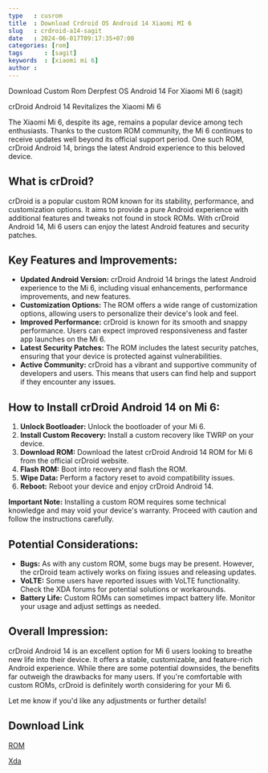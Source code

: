 ```yaml
---
type   : cusrom
title  : Download Crdroid OS Android 14 Xiaomi MI 6
slug   : crdroid-a14-sagit
date   : 2024-06-017T09:17:35+07:00
categories: [rom]
tags      : [sagit]
keywords  : [xiaomi mi 6]
author :
---
```


Download Custom Rom Derpfest OS Android 14 For Xiaomi MI 6 (sagit)

crDroid Android 14 Revitalizes the Xiaomi Mi 6

The Xiaomi Mi 6, despite its age, remains a popular device among tech enthusiasts. Thanks to the custom ROM community, the Mi 6 continues to receive updates well beyond its official support period. One such ROM, crDroid Android 14, brings the latest Android experience to this beloved device.

## What is crDroid?

crDroid is a popular custom ROM known for its stability, performance, and customization options. It aims to provide a pure Android experience with additional features and tweaks not found in stock ROMs. With crDroid Android 14, Mi 6 users can enjoy the latest Android features and security patches.

## Key Features and Improvements:

* **Updated Android Version:** crDroid Android 14 brings the latest Android experience to the Mi 6, including visual enhancements, performance improvements, and new features.
* **Customization Options:** The ROM offers a wide range of customization options, allowing users to personalize their device's look and feel.
* **Improved Performance:** crDroid is known for its smooth and snappy performance. Users can expect improved responsiveness and faster app launches on the Mi 6.
* **Latest Security Patches:** The ROM includes the latest security patches, ensuring that your device is protected against vulnerabilities.
* **Active Community:** crDroid has a vibrant and supportive community of developers and users. This means that users can find help and support if they encounter any issues.

## How to Install crDroid Android 14 on Mi 6:

1. **Unlock Bootloader:** Unlock the bootloader of your Mi 6.
2. **Install Custom Recovery:** Install a custom recovery like TWRP on your device.
3. **Download ROM:** Download the latest crDroid Android 14 ROM for Mi 6 from the official crDroid website.
4. **Flash ROM:** Boot into recovery and flash the ROM.
5. **Wipe Data:** Perform a factory reset to avoid compatibility issues.
6. **Reboot:** Reboot your device and enjoy crDroid Android 14.

**Important Note:** Installing a custom ROM requires some technical knowledge and may void your device's warranty. Proceed with caution and follow the instructions carefully.

## Potential Considerations:

* **Bugs:** As with any custom ROM, some bugs may be present. However, the crDroid team actively works on fixing issues and releasing updates.
* **VoLTE:** Some users have reported issues with VoLTE functionality. Check the XDA forums for potential solutions or workarounds.
* **Battery Life:** Custom ROMs can sometimes impact battery life. Monitor your usage and adjust settings as needed.

## Overall Impression:

crDroid Android 14 is an excellent option for Mi 6 users looking to breathe new life into their device. It offers a stable, customizable, and feature-rich Android experience. While there are some potential downsides, the benefits far outweigh the drawbacks for many users. If you're comfortable with custom ROMs, crDroid is definitely worth considering for your Mi 6.

Let me know if you'd like any adjustments or further details!


## Download Link
[ROM](https://sourceforge.net/projects/crdroid/files/sagit/10.x/)

[Xda](https://xdaforums.com/t/rom-official-14-0-crdroid-for-xiaomi-6-sagit.4669433)

